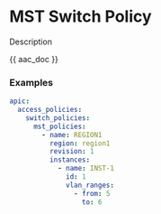 # MST Switch Policy

Description

{{ aac_doc }}
### Examples

```yaml
apic:
  access_policies:
    switch_policies:
      mst_policies:
        - name: REGION1
          region: region1
          revision: 1
          instances:
            - name: INST-1
              id: 1
              vlan_ranges:
                - from: 5
                  to: 6
```
